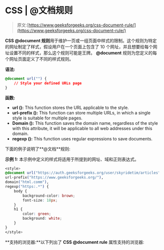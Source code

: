 # CSS | @文档规则

> 原文:[https://www.geeksforgeeks.org/css-document-rule/](https://www.geeksforgeeks.org/css-document-rule/)

**CSS @document 规则**用于维护一页或一组页面中样式的限制。这个规则为特定的网址制定了样式，假设用户在一个页面上包含了 10 个网址，并且想要给每个网址设置不同的样式，那么这个规则可能是王牌。 **@document** 规则为您定义的每个网址页面定义了不同的样式规则。

**语法:**

```css
@document url("") {
    // Style your defined URLs page
}

```

**函数:**

*   **url ():** This function stores the URL applicable to the style.
*   **url-prefix ():** This function can store multiple URLs, in which a single style is suitable for multiple pages.
*   **Domain ():** This function saves the domain name, regardless of the style with this attribute, it will be applicable to all web addresses under this domain.
*   **regexp ():** This function uses regular expressions to save documents.

下面的例子说明了**@文档**规则:

**示例 1:** 本示例中定义的样式将适用于所提到的网址、域和正则表达式。

```css
<style> 
@document url("https://auth.geeksforgeeks.org/user/skyridetim/articles"),
url-prefix("https://www.geeksforgeeks.org/"),
domain("html.comm"),
regexp("https:.*") {
    body {
        background-color: brown;
        font-size: 18px;
    }
    h1 {
        color: green;
        background: white;
    }
}
</style>
```

**支持的浏览器:**以下列出了 **CSS @document rule** 属性支持的浏览器: